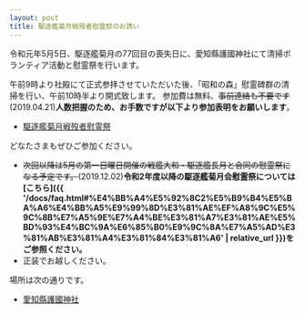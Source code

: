 ```yaml
---
layout: post
title: 駆逐艦菊月戦歿者慰霊祭のお誘い
---
```


令和元年5月5日、駆逐艦菊月の77回目の喪失日に、愛知縣護國神社にて清掃ボランティア活動と慰霊祭を行います。

午前9時より社殿にて正式参拝させていただいた後、「昭和の森」慰霊碑群の清掃を行い、午前10時半より開式致します。
参加費は無料、~~事前連絡も不要です~~(2019.04.21)**人数把握のため、お手数ですが以下より参加表明をお願いします**。

- [駆逐艦菊月戦歿者慰霊祭](https://atnd.org/events/105491)

どなたさまもぜひご参加ください。

- ~~次回以降は5月の第一日曜日開催の戦艦大和・駆逐艦長月と合同の慰霊祭になる予定です。~~(2019.12.02)**令和2年度以降の駆逐艦菊月会慰霊祭については[こちら]({{ '/docs/faq.html#%E4%BB%A4%E5%92%8C2%E5%B9%B4%E5%BA%A6%E4%BB%A5%E9%99%8D%E3%81%AE%EF%A8%9C%E5%9C%8B%E7%A5%9E%E7%A4%BE%E3%81%A7%E3%81%AE%E5%BD%93%E4%BC%9A%E6%85%B0%E9%9C%8A%E7%A5%AD%E3%81%AB%E3%81%A4%E3%81%84%E3%81%A6' | relative_url }})をご参照ください。**
- 正装でお越しください。

場所は次の通りです。

- [愛知縣護國神社](http://www.aichi-gokoku.or.jp/about#access)

